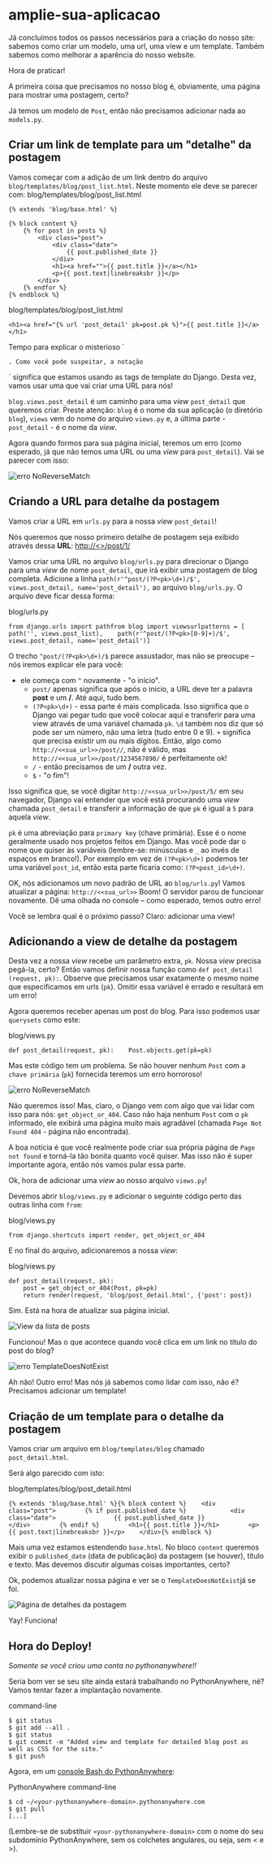 # amplie-sua-aplicacao

Já concluímos todos os passos necessários para a criação do nosso site: sabemos como criar um modelo, uma url, uma view e um template. Também sabemos como melhorar a aparência do nosso website.

Hora de praticar!

A primeira coisa que precisamos no nosso blog é, obviamente, uma página para mostrar uma postagem, certo?

Já temos um modelo de `Post`, então não precisamos adicionar nada ao `models.py`.

## Criar um link de template para um "detalhe" da postagem

Vamos começar com a adição de um link dentro do arquivo `blog/templates/blog/post_list.html`. Neste momento ele deve se parecer com: blog/templates/blog/post\_list.html

```markup
{% extends 'blog/base.html' %}

{% block content %}
    {% for post in posts %}
        <div class="post">
            <div class="date">
                {{ post.published_date }}
            </div>
            <h1><a href="">{{ post.title }}</a></h1>
            <p>{{ post.text|linebreaksbr }}</p>
        </div>
    {% endfor %}
{% endblock %}
```

blog/templates/blog/post\_list.html

```markup
<h1><a href="{% url 'post_detail' pk=post.pk %}">{{ post.title }}</a></h1>
```

Tempo para explicar o misterioso \`

`. Como você pode suspeitar, a notação`

\` significa que estamos usando as tags de template do Django. Desta vez, vamos usar uma que vai criar uma URL para nós!

`blog.views.post_detail` é um caminho para uma _view_ `post_detail` que queremos criar. Preste atenção: `blog` é o nome da sua aplicação \(o diretório `blog`\), `views` vem do nome do arquivo `views.py` e, a última parte - `post_detail` - é o nome da _view_.

Agora quando formos para sua página inicial, teremos um erro \(como esperado, já que não temos uma URL ou uma _view_ para `post_detail`\). Vai se parecer com isso:

![erro NoReverseMatch](https://tutorial.djangogirls.org/pt/extend_your_application/images/no_reverse_match2.png)

## Criando a URL para detalhe da postagem <a id="criando-a-url-para-detalhe-da-postagem"></a>

Vamos criar a URL em `urls.py` para a nossa _view_ `post_detail`!

Nós queremos que nosso primeiro detalhe de postagem seja exibido através dessa **URL**: [http://&lt;&gt;/post/1/](http://<>/post/1/)

Vamos criar uma URL no arquivo `blog/urls.py` para direcionar o Django para uma _view_ de nome `post_detail`, que irá exibir uma postagem de blog completa. Adicione a linha `path(r'^post/(?P<pk>\d+)/$', views.post_detail, name='post_detail'),` ao arquivo `blog/urls.py`. O arquivo deve ficar dessa forma:

blog/urls.py

```text
from django.urls import pathfrom blog import views​urlpatterns = [    path('', views.post_list),    path(r'^post/(?P<pk>[0-9]+)/$', views.post_detail, name='post_detail')]
```

O trecho `^post/(?P<pk>\d+)/$` parece assustador, mas não se preocupe – nós iremos explicar ele para você:

* ele começa com `^` novamente - "o início".
  * `post/` apenas significa que após o início, a URL deve ter a palavra **post** e um **/**. Até aqui, tudo bem.
  * `(?P<pk>\d+)` - essa parte é mais complicada. Isso significa que o Django vai pegar tudo que você colocar aqui e transferir para uma view através de uma variável chamada `pk`. `\d` também nos diz que só pode ser um número, não uma letra \(tudo entre 0 e 9\). `+` significa que precisa existir um ou mais dígitos. Então, algo como `http://<<sua_url>>/post//`, não é válido, mas `http://<<sua_url>>/post/1234567890/` é perfeitamente ok!
  * `/` - então precisamos de um **/** outra vez.
  * `$` - "o fim"!

Isso significa que, se você digitar `http://<<sua_url>>/post/5/` em seu navegador, Django vai entender que você está procurando uma _view_ chamada `post_detail` e transferir a informação de que `pk` é igual a `5` para aquela _view_.

`pk` é uma abreviação para `primary key` \(chave primária\). Esse é o nome geralmente usado nos projetos feitos em Django. Mas você pode dar o nome que quiser às variáveis \(lembre-se: minúsculas e `_` ao invés de espaços em branco!\). Por exemplo em vez de `(?P<pk>\d+)` podemos ter uma variável `post_id`, então esta parte ficaria como: `(?P<post_id>\d+)`.

OK, nós adicionamos um novo padrão de URL ao `blog/urls.py`! Vamos atualizar a página: `http://<<sua_url>>` Boom! O servidor parou de funcionar novamente. Dê uma olhada no console – como esperado, temos outro erro!

Você se lembra qual é o próximo passo? Claro: adicionar uma view!

## Adicionando a view de detalhe da postagem <a id="adicionando-a-view-de-detalhe-da-postagem"></a>

Desta vez a nossa _view_ recebe um parâmetro extra, `pk`. Nossa _view_ precisa pegá-la, certo? Então vamos definir nossa função como `def post_detail (request, pk):`. Observe que precisamos usar exatamente o mesmo nome que especificamos em urls \(`pk`\). Omitir essa variável é errado e resultará em um erro!

Agora queremos receber apenas um post do blog. Para isso podemos usar `querysets` como este:

blog/views.py

```text
def post_detail(request, pk):    Post.objects.get(pk=pk)
```

Mas este código tem um problema. Se não houver nenhum `Post` com a `chave primária` \(`pk`\) fornecida teremos um erro horroroso!

![erro NoReverseMatch](https://tutorial.djangogirls.org/pt/extend_your_application/images/no_reverse_match2.png)

Não queremos isso! Mas, claro, o Django vem com algo que vai lidar com isso para nós: `get_object_or_404`. Caso não haja nenhum `Post` com o `pk` informado, ele exibirá uma página muito mais agradável \(chamada `Page Not Found 404` - página não encontrada\).

A boa notícia é que você realmente pode criar sua própria página de `Page not found` e torná-la tão bonita quanto você quiser. Mas isso não é super importante agora, então nós vamos pular essa parte.

Ok, hora de adicionar uma _view_ ao nosso arquivo `views.py`!

Devemos abrir `blog/views.py` e adicionar o seguinte código perto das outras linha com `from`:

blog/views.py

```text
from django.shortcuts import render, get_object_or_404
```

E no final do arquivo, adicionaremos a nossa _view_:

blog/views.py

```text
def post_detail(request, pk):
    post = get_object_or_404(Post, pk=pk)
    return render(request, 'blog/post_detail.html', {'post': post})
```

Sim. Está na hora de atualizar sua página inicial.

![View da lista de posts](https://tutorial.djangogirls.org/pt/extend_your_application/images/post_list2.png)

Funcionou! Mas o que acontece quando você clica em um link no título do post do blog?

![erro TemplateDoesNotExist](https://tutorial.djangogirls.org/pt/extend_your_application/images/template_does_not_exist2.png)

Ah não! Outro erro! Mas nós já sabemos como lidar com isso, não é? Precisamos adicionar um template!

## Criação de um template para o detalhe da postagem <a id="criacao-de-um-template-para-o-detalhe-da-postagem"></a>

Vamos criar um arquivo em `blog/templates/blog` chamado `post_detail.html`.

Será algo parecido com isto:

blog/templates/blog/post\_detail.html

```text
{% extends 'blog/base.html' %}​{% block content %}    <div class="post">        {% if post.published_date %}            <div class="date">                {{ post.published_date }}            </div>        {% endif %}        <h1>{{ post.title }}</h1>        <p>{{ post.text|linebreaksbr }}</p>    </div>{% endblock %}
```

Mais uma vez estamos estendendo `base.html`. No bloco `content` queremos exibir o `published_date` \(data de publicação\) da postagem \(se houver\), título e texto. Mas devemos discutir algumas coisas importantes, certo?

Ok, podemos atualizar nossa página e ver se o `TemplateDoesNotExist`já se foi.

![P&#xE1;gina de detalhes da postagem](https://tutorial.djangogirls.org/pt/extend_your_application/images/post_detail2.png)

Yay! Funciona!

## Hora do Deploy! <a id="hora-do-deploy"></a>

_Somente se você criou uma conta no pythonanywhere!!_

Seria bom ver se seu site ainda estará trabalhando no PythonAnywhere, né? Vamos tentar fazer a implantação novamente.

command-line

```text
$ git status
$ git add --all .
$ git status
$ git commit -m "Added view and template for detailed blog post as well as CSS for the site."
$ git push
```

Agora, em um [console Bash do PythonAnywhere](https://www.pythonanywhere.com/consoles/):

PythonAnywhere command-line

```text
$ cd ~/<your-pythonanywhere-domain>.pythonanywhere.com
$ git pull
[...]
```

\(Lembre-se de substituir `<your-pythonanywhere-domain>` com o nome do seu subdomínio PythonAnywhere, sem os colchetes angulares, ou seja, sem &lt; e &gt;\).

